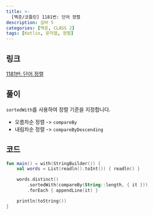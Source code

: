 ```yaml
---
title: >-
  [백준/코틀린] 1181번: 단어 정렬
description: 실버 5
categories: [백준, CLASS 2]
tags: [Kotlin, 문자열, 정렬]
---
```


## 링크
[1181번: 단어 정렬](https://www.acmicpc.net/problem/1181)

## 풀이
`sortedWith`를 사용하여 정렬 기준을 지정합니다.
- 오름차순 정렬 -> `compareBy`
- 내림차순 정렬 -> `compareByDescending`

## 코드
```kotlin
fun main() = with(StringBuilder()) {
    val words = List(readln().toInt()) { readln() }

    words.distinct()
        .sortedWith(compareBy(String::length, { it }))
        .forEach { appendLine(it) }

    println(toString())
}

```
